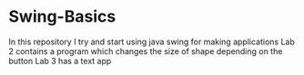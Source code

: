 # Swing-Basics
In this repository I try and start using java swing for making applications
Lab 2 contains a program which changes the size of shape depending on the button
Lab 3 has a text app
